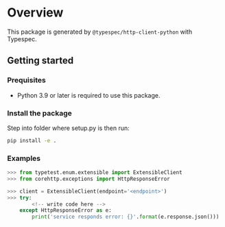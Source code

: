 # Overview

This package is generated by `@typespec/http-client-python` with Typespec.

## Getting started

### Prequisites

- Python 3.9 or later is required to use this package.

### Install the package

Step into folder where setup.py is then run:

```bash
pip install -e .
```

### Examples

```python
>>> from typetest.enum.extensible import ExtensibleClient
>>> from corehttp.exceptions import HttpResponseError

>>> client = ExtensibleClient(endpoint='<endpoint>')
>>> try:
        <!-- write code here -->
    except HttpResponseError as e:
        print('service responds error: {}'.format(e.response.json()))
```

